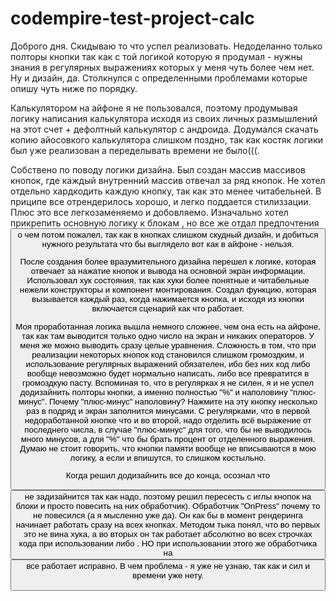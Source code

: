 # codempire-test-project-calc

Доброго дня. Скидываю то что успел реализовать. Недоделанно только полторы кнопки так как с той логикой которую я продумал - нужны знания в регулярных выражениях которых у меня чуть более чем нет. Ну и дизайн, да. Столкнулся с определенными проблемами которые опишу чуть ниже по порядку.

Калькулятором на айфоне я не пользовался, поэтому продумывая логику написания калькулятора исходя из своих личных размышлений на этот счет + дефолтный калькулятор с андроида. Додумался скачать копию айосовкого калькулятора слишком поздно, так как костяк логики был уже реализован а переделывать времени не было(((.

Собствено по поводу логики дизайна. Был создан массив массивов кнопок, где каждый внутренний массив отвечал за ряд кнопок. Не хотел отдельно хардкодить каждую кнопку, так как это менее читабельней. В приципе все отрендерилось хорошо, и легко поддается стилиззации. Плюс это все легкозаменяемо и добовляемо. Изначально хотел прикрепить основную логику к блокам <View>, но все же отдал предпочтения <Button> о чем потом пожалел, так как в кнопках слишком скудный дизайн, и добиться нужного результата что бы выглядело вот как в айфоне - нельзя.

После создания более вразумительного дизайна перешел к логике, которая отвечает за нажатие кнопок и вывода на основной экран информации. Использовал хук состояния, так как хуки более понятные и читабельные нежели конструкторы и компонент монтирования. Создал функцию, которая вызывается каждый раз, когда нажимается кнопка, и исходя из кнопки включается сценарий как что работает.

Моя проработанная логика вышла немного сложнее, чем она есть на айфоне, так как там выводится только одно число на экран и никаких операторов. У меня же можно выводить сразу целые уравнения. Сложность в том, что при реализации некоторых кнопок код становился слишком громоздким, и использование регулярных выражений обязателен, ибо без них код либо вообще невозможно будет нормально написать, либо все превратится в громоздкую пасту. Вспоминая то, что в регулярках я не силен, я и не успел додизайнить полторы кнопки, а именно полностью "%" и наполовину "плюс-минус". Почему "плюс-минус" наполовину? Нажмите на эту кнопку несколько раз в подряд и экран заполнится минусами. С регулярками, что в первой недоработанной кнопке что и во второй, надо отделить всё выражение от последнего числа, в случае "плюс-минус" для того, что бы не выводилось много минусов, а для "%" что бы брать процент от отделенного выражения.
Думаю не стоит говорить, что кнопки памяти вообще не вписываются в мою логику, а если и впишутся, то слишком костыльно.

Когда решил додизайнить все до конца, осознал что <Button> не задизайнится так как надо, поэтому решил пересесть с иглы кнопок на блоки и просто повесить на них обработчик). Обработчик "OnPress" почему то не повесился (а я мысленно уже да). Он
как бы в момент рендеринга начинает работать сразу на всех кнопках. Методом тыка понял, что во первых это не вина хука, а во вторых он так работает абсолютно во всех строчках кода при использовании <View> либо <Text>. НО при использовании этого же обработчика на <Button> все работает исправно. В чем проблема - я уже не узнаю, так как и сил и времени уже нету.

